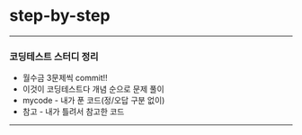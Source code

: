 # step-by-step

___

### 코딩테스트 스터디 정리

- 월수금 3문제씩 commit!!
- 이것이 코딩테스트다 개념 순으로 문제 풀이
- mycode - 내가 푼 코드(정/오답 구분 없이)
- 참고 - 내가 틀려서 참고한 코드
___



